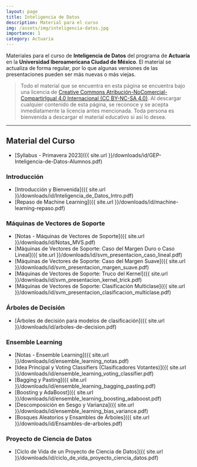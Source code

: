 ```yaml
---
layout: page
title: Inteligencia de Datos
description: Material para el curso
img: /assets/img/inteligencia-datos.jpg
importance: 1
category: Actuaría
---
```


Materiales para el curso de **Inteligencia de Datos** del programa de **Actuaría** en la **Universidad Iberoamericana Ciudad de México**. El material se actualiza de forma regular, por lo que algunas versiones de las presentaciones pueden ser más nuevas o más viejas. 

> Todo el material que se encuentra en esta página se encuentra bajo una licencia de [Creative Commons Atribución-NoComercial-CompartirIgual 4.0 Internacional (CC BY-NC-SA 4.0)](https://creativecommons.org/licenses/by-nc-sa/4.0/deed.es). Al descargar cualquier contenido de esta página, se reconoce y se acepta inmediatamente la licencia antes mencionada. Toda persona es bienvenida a descargar el material educativo si así lo desea.

---

## Material del Curso

- [Syllabus - Primavera 2023]({{ site.url }}/downloads/id/GEP-Inteligencia-de-Datos-Alumnos.pdf)

### Introducción
- [Introducción y Bienvenida]({{ site.url }}/downloads/id/Inteligencia_de_Datos_Intro.pdf)
- [Repaso de Machine Learning]({{ site.url }}/downloads/id/machine-learning-repaso.pdf)

### Máquinas de Vectores de Soporte


- [Notas - Máquinas de Vectores de Soporte]({{ site.url }}/downloads/id/Notas_MVS.pdf)
- [Máquinas de Vectores de Soporte: Caso del Margen Duro o Caso Lineal]({{ site.url }}/downloads/id/svm_presentacion_caso_lineal.pdf)
- [Máquinas de Vectores de Soporte: Caso del Margen Suave]({{ site.url }}/downloads/id/svm_presentacion_margen_suave.pdf)
- [Máquinas de Vectores de Soporte: Truco del Kernel]({{ site.url }}/downloads/id/svm_presentacion_kernel_trick.pdf)
- [Máquinas de Vectores de Soporte: Clasificación Multiclase]({{ site.url }}/downloads/id/svm_presentacion_clasificacion_multiclase.pdf)

### Árboles de Decisión

- [Árboles de decisión para modelos de clasificación]({{ site.url }}/downloads/id/arboles-de-decision.pdf)

### Ensemble Learning

- [Notas - Ensemble Learning]({{ site.url }}/downloads/id/ensemble_learning_notas.pdf)
- [Idea Principal y Voting Classifiers (Clasificadores Votantes)]({{ site.url }}/downloads/id/ensemble_learning_voting_classifier.pdf)
- [Bagging y Pasting]({{ site.url }}/downloads/id/ensemble_learning_bagging_pasting.pdf)
- [Boosting y AdaBoost]({{ site.url }}/downloads/id/ensemble_learning_boosting_adaboost.pdf)
- [Descomposición en Sesgo y Varianza]({{ site.url }}/downloads/id/ensemble_learning_bias_variance.pdf)
- [Bosques Aleatorios y Ensambles de Árboles]({{ site.url }}/downloads/id/Ensambles-de-arboles.pdf)

### Proyecto de Ciencia de Datos
- [Ciclo de Vida de un Proyecto de Ciencia de Datos]({{ site.url }}/downloads/id/ciclo_de_vida_proyecto_ciencia_datos.pdf)